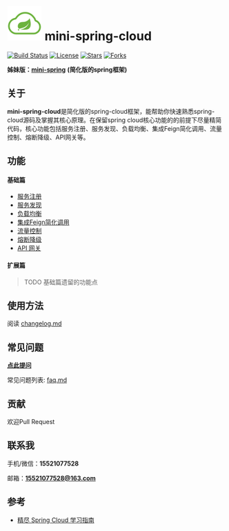 # <img src="assets/spring-cloud.png" width="80" height="80"> mini-spring-cloud
[![Build Status](https://img.shields.io/badge/build-passing-brightgreen)](https://github.com/DerekYRC/mini-spring-cloud)
[![License](https://img.shields.io/badge/license-Apache%202-4EB1BA.svg)](https://www.apache.org/licenses/LICENSE-2.0.html)
[![Stars](https://img.shields.io/github/stars/DerekYRC/mini-spring-cloud)](https://img.shields.io/github/stars/DerekYRC/mini-spring-cloud)
[![Forks](https://img.shields.io/github/forks/DerekYRC/mini-spring-cloud)](https://img.shields.io/github/forks/DerekYRC/mini-spring-cloud)

**姊妹版：**[**mini-spring**](https://github.com/DerekYRC/mini-spring/blob/main/README_CN.md) **(简化版的spring框架)**

## 关于
**mini-spring-cloud**是简化版的spring-cloud框架，能帮助你快速熟悉spring-cloud源码及掌握其核心原理。在保留spring cloud核心功能的的前提下尽量精简代码，核心功能包括服务注册、服务发现、负载均衡、集成Feign简化调用、流量控制、熔断降级、API网关等。

## 功能
#### 基础篇
* [服务注册]()
* [服务发现]()
* [负载均衡]()
* [集成Feign简化调用]()
* [流量控制]()
* [熔断降级]()
* [API 网关]()

#### 扩展篇
> TODO 基础篇遗留的功能点


## 使用方法
阅读 [changelog.md](https://github.com/DerekYRC/mini-spring/blob/main/changelog.md)

## 常见问题
[**点此提问**](https://github.com/DerekYRC/mini-spring-cloud/issues/1)

常见问题列表: [faq.md](https://github.com/DerekYRC/mini-spring/blob/main/faq.md)

## 贡献
欢迎Pull Request

## 联系我
手机/微信：**15521077528**

邮箱：**15521077528@163.com**

## 参考
- [精尽 Spring Cloud 学习指南](http://svip.iocoder.cn/Spring-Cloud/tutorials/)
